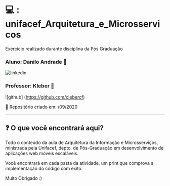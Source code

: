 # :computer: : unifacef_Arquitetura_e_Microsservicos
Exercício realizado durante disciplina da Pós Graduação

### Aluno: Danilo Andrade :boy:

![linkedin](https://www.linkedin.com/in/daniloandrade47/)

### Professor: Kleber :man:

![github] (https://github.com/clebercf)

:date: Repositório criado em: /09/2020

---


## :question: O que você encontrará aqui?

Todo o conteúdo da aula de Arquitetura da Informação e Microsserviços, ministrada pela Unifacef, depto. de Pós-Graduação em desenvolvimento de aplicações web móveis escaláveis.

Você encontrará em cada pasta da atividade, um print que comprova a implementação do código com exito.

Muito Obrigado :)
